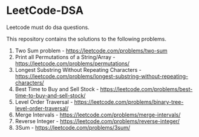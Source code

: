 # LeetCode-DSA
Leetcode must do dsa questions.

This repository contains the solutions to the following problems.
1. Two Sum problem - https://leetcode.com/problems/two-sum
2. Print all Permutations of a String/Array - https://leetcode.com/problems/permutations/
3. Longest Substring Without Repeating Characters - https://leetcode.com/problems/longest-substring-without-repeating-characters/
4. Best Time to Buy and Sell Stock - https://leetcode.com/problems/best-time-to-buy-and-sell-stock/
5. Level Order Traversal - https://leetcode.com/problems/binary-tree-level-order-traversal/
6. Merge Intervals - https://leetcode.com/problems/merge-intervals/
7. Reverse Integer - https://leetcode.com/problems/reverse-integer/
8. 3Sum - https://leetcode.com/problems/3sum/
